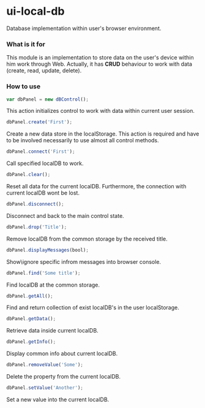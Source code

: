 # ui-local-db
Database implementation within user's browser environment.

### What is it for

This module is an implementation to store data on the user's device within him work through Web. Actually, it has <b>CRUD</b> behaviour to work with data (create, read, update, delete).

### How to use

```javascript
var dbPanel = new dBControl();
```

This action initializes control to work with data within current user session.

```javascript
dbPanel.create('First');
```

Create a new data store in the localStorage. This action is required and have to be involved necessarily to use almost all control methods.

```javascript
dbPanel.connect('First');
```

Call specified localDB to work.

```javascript
dbPanel.clear();
```

Reset all data for the current localDB. Furthermore, the connection with current localDB wont be lost.

```javascript
dbPanel.disconnect();
```

Disconnect and back to the main control state.

```javascript
dbPanel.drop('Title');
```

Remove localDB from the common storage by the received title.

```javascript
dbPanel.displayMessages(bool);
```

Show\ignore specific infrom messages into browser console.

```javascript
dbPanel.find('Some title');
```

Find localDB at the common storage.

```javascript
dbPanel.getAll();
```

Find and return collection of exist localDB's in the user localStorage.

```javascript
dbPanel.getData();
```

Retrieve data inside current localDB.

```javascript
dbPanel.getInfo();
```

Display common info about current localDB.

```javascript
dbPanel.removeValue('Some');
```

Delete the property from the current localDB.

```javascript
dbPanel.setValue('Another');
```

Set a new value into the current localDB.
